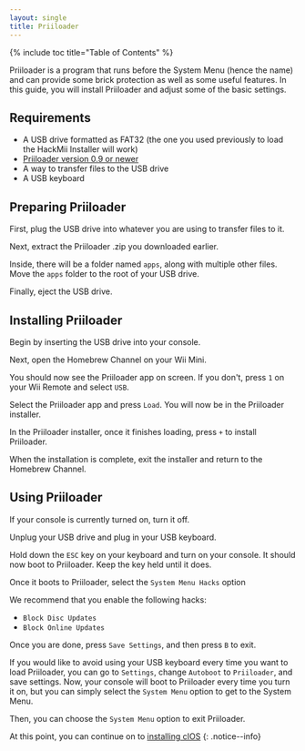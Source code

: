 ```yaml
---
layout: single
title: Priiloader
---
```


{% include toc title="Table of Contents" %}

Priiloader is a program that runs before the System Menu (hence the name) and can provide some brick protection as well as some useful features. In this guide, you will install Priiloader and adjust some of the basic settings.

## Requirements

- A USB drive formatted as FAT32 (the one you used previously to load the HackMii Installer will work)
- [Priiloader version 0.9 or newer](https://github.com/DacoTaco/priiloader/releases/latest)
- A way to transfer files to the USB drive
- A USB keyboard

## Preparing Priiloader

First, plug the USB drive into whatever you are using to transfer files to it.

Next, extract the Priiloader .zip you downloaded earlier.

Inside, there will be a folder named ``apps``, along with multiple other files. Move the ``apps`` folder to the root of your USB drive.

Finally, eject the USB drive.

## Installing Priiloader

Begin by inserting the USB drive into your console.

Next, open the Homebrew Channel on your Wii Mini.

You should now see the Priiloader app on screen. If you don't, press ``1`` on your Wii Remote and select ``USB``.

Select the Priiloader app and press ``Load``. You will now be in the Priiloader installer.

In the Priiloader installer, once it finishes loading, press ``+`` to install Priiloader.

When the installation is complete, exit the installer and return to the Homebrew Channel.

## Using Priiloader

If your console is currently turned on, turn it off.

Unplug your USB drive and plug in your USB keyboard.

Hold down the ``ESC`` key on your keyboard and turn on your console. It should now boot to Priiloader. Keep the key held until it does.

Once it boots to Priiloader, select the ``System Menu Hacks`` option

We recommend that you enable the following hacks:

- ``Block Disc Updates``
- ``Block Online Updates``

Once you are done, press ``Save Settings``, and then press ``B`` to exit.

If you would like to avoid using your USB keyboard every time you want to load Priiloader, you can go to ``Settings``, change ``Autoboot`` to ``Priiloader``, and save settings. Now, your console will boot to Priiloader every time you turn it on, but you can simply select the ``System Menu`` option to get to the System Menu.

Then, you can choose the ``System Menu`` option to exit Priiloader.

At this point, you can continue on to [installing cIOS](/wiiminicios)
{: .notice--info}
